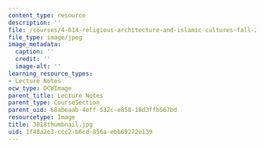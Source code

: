 ```yaml
---
content_type: resource
description: ''
file: /courses/4-614-religious-architecture-and-islamic-cultures-fall-2002/1f48a2e3ccc2b6cd856aebb69272e139_3018thumbnail.jpg
file_type: image/jpeg
image_metadata:
  caption: ''
  credit: ''
  image-alt: ''
learning_resource_types:
- Lecture Notes
ocw_type: OCWImage
parent_title: Lecture Notes
parent_type: CourseSection
parent_uid: 68abeaab-4eff-532c-e858-18d3ffb567bd
resourcetype: Image
title: 3018thumbnail.jpg
uid: 1f48a2e3-ccc2-b6cd-856a-ebb69272e139
---
```

